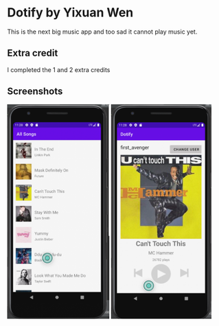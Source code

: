 

# Dotify by Yixuan Wen

This is the next big music app and too sad it cannot play music yet.

## Extra credit
I completed the 1 and 2 extra credits

## Screenshots
<img src="./ss1.png" alt="Screenshot of the app" height="500" />

<img src="./ss2.png" alt="Screenshot of the app" height="500" />
